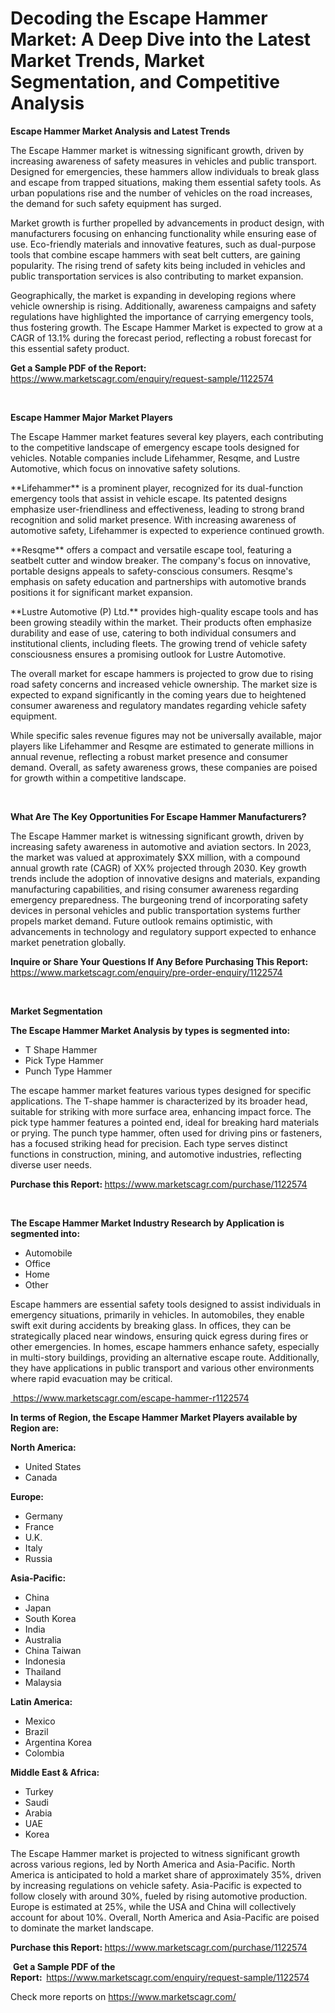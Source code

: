 <p><h1>Decoding the Escape Hammer Market: A Deep Dive into the Latest Market Trends, Market Segmentation, and Competitive Analysis</h1></p><p><strong>Escape Hammer Market Analysis and Latest Trends</strong></p>
<p><p>The Escape Hammer market is witnessing significant growth, driven by increasing awareness of safety measures in vehicles and public transport. Designed for emergencies, these hammers allow individuals to break glass and escape from trapped situations, making them essential safety tools. As urban populations rise and the number of vehicles on the road increases, the demand for such safety equipment has surged.</p><p>Market growth is further propelled by advancements in product design, with manufacturers focusing on enhancing functionality while ensuring ease of use. Eco-friendly materials and innovative features, such as dual-purpose tools that combine escape hammers with seat belt cutters, are gaining popularity. The rising trend of safety kits being included in vehicles and public transportation services is also contributing to market expansion.</p><p>Geographically, the market is expanding in developing regions where vehicle ownership is rising. Additionally, awareness campaigns and safety regulations have highlighted the importance of carrying emergency tools, thus fostering growth. The Escape Hammer Market is expected to grow at a CAGR of 13.1% during the forecast period, reflecting a robust forecast for this essential safety product.</p></p>
<p><strong>Get a Sample PDF of the Report:&nbsp;</strong> <a href="https://www.marketscagr.com/enquiry/request-sample/1122574?utm_campaign=2202&utm_medium=2&utm_source=Github&utm_content=ia&utm_term=08022025&utm_id=escape-hammer">https://www.marketscagr.com/enquiry/request-sample/1122574</a></p>
<p>&nbsp;</p>
<p><strong>Escape Hammer Major Market Players</strong></p>
<p><p>The Escape Hammer market features several key players, each contributing to the competitive landscape of emergency escape tools designed for vehicles. Notable companies include Lifehammer, Resqme, and Lustre Automotive, which focus on innovative safety solutions.</p><p>**Lifehammer** is a prominent player, recognized for its dual-function emergency tools that assist in vehicle escape. Its patented designs emphasize user-friendliness and effectiveness, leading to strong brand recognition and solid market presence. With increasing awareness of automotive safety, Lifehammer is expected to experience continued growth.</p><p>**Resqme** offers a compact and versatile escape tool, featuring a seatbelt cutter and window breaker. The company's focus on innovative, portable designs appeals to safety-conscious consumers. Resqme's emphasis on safety education and partnerships with automotive brands positions it for significant market expansion.</p><p>**Lustre Automotive (P) Ltd.** provides high-quality escape tools and has been growing steadily within the market. Their products often emphasize durability and ease of use, catering to both individual consumers and institutional clients, including fleets. The growing trend of vehicle safety consciousness ensures a promising outlook for Lustre Automotive.</p><p>The overall market for escape hammers is projected to grow due to rising road safety concerns and increased vehicle ownership. The market size is expected to expand significantly in the coming years due to heightened consumer awareness and regulatory mandates regarding vehicle safety equipment. </p><p>While specific sales revenue figures may not be universally available, major players like Lifehammer and Resqme are estimated to generate millions in annual revenue, reflecting a robust market presence and consumer demand. Overall, as safety awareness grows, these companies are poised for growth within a competitive landscape.</p></p>
<p>&nbsp;</p>
<p><strong>What Are The Key Opportunities For Escape Hammer Manufacturers?</strong></p>
<p><p>The Escape Hammer market is witnessing significant growth, driven by increasing safety awareness in automotive and aviation sectors. In 2023, the market was valued at approximately $XX million, with a compound annual growth rate (CAGR) of XX% projected through 2030. Key growth trends include the adoption of innovative designs and materials, expanding manufacturing capabilities, and rising consumer awareness regarding emergency preparedness. The burgeoning trend of incorporating safety devices in personal vehicles and public transportation systems further propels market demand. Future outlook remains optimistic, with advancements in technology and regulatory support expected to enhance market penetration globally.</p></p>
<p><strong>Inquire or Share Your Questions If Any Before Purchasing This Report:</strong> <a href="https://www.marketscagr.com/enquiry/pre-order-enquiry/1122574?utm_campaign=2202&utm_medium=2&utm_source=Github&utm_content=ia&utm_term=08022025&utm_id=escape-hammer">https://www.marketscagr.com/enquiry/pre-order-enquiry/1122574</a></p>
<p>&nbsp;</p>
<p><strong>Market Segmentation</strong></p>
<p><strong>The Escape Hammer Market Analysis by types is segmented into:</strong></p>
<p><ul><li>T Shape Hammer</li><li>Pick Type Hammer</li><li>Punch Type Hammer</li></ul></p>
<p><p>The escape hammer market features various types designed for specific applications. The T-shape hammer is characterized by its broader head, suitable for striking with more surface area, enhancing impact force. The pick type hammer features a pointed end, ideal for breaking hard materials or prying. The punch type hammer, often used for driving pins or fasteners, has a focused striking head for precision. Each type serves distinct functions in construction, mining, and automotive industries, reflecting diverse user needs.</p></p>
<p><strong>Purchase this Report:&nbsp;</strong><a href="https://www.marketscagr.com/purchase/1122574?utm_campaign=2202&utm_medium=2&utm_source=Github&utm_content=ia&utm_term=08022025&utm_id=escape-hammer">https://www.marketscagr.com/purchase/1122574</a></p>
<p>&nbsp;</p>
<p><strong>The Escape Hammer Market Industry Research by Application is segmented into:</strong></p>
<p><ul><li>Automobile</li><li>Office</li><li>Home</li><li>Other</li></ul></p>
<p><p>Escape hammers are essential safety tools designed to assist individuals in emergency situations, primarily in vehicles. In automobiles, they enable swift exit during accidents by breaking glass. In offices, they can be strategically placed near windows, ensuring quick egress during fires or other emergencies. In homes, escape hammers enhance safety, especially in multi-story buildings, providing an alternative escape route. Additionally, they have applications in public transport and various other environments where rapid evacuation may be critical.</p></p>
<p><a href="https://www.marketscagr.com/escape-hammer-r1122574?utm_campaign=2202&utm_medium=2&utm_source=Github&utm_content=ia&utm_term=08022025&utm_id=escape-hammer">&nbsp;https://www.marketscagr.com/escape-hammer-r1122574</a></p>
<p><strong>In terms of Region, the Escape Hammer Market Players available by Region are:</strong></p>
<p>
    <p> <strong> North America: </strong>
        <ul>
            <li>United States</li>
            <li>Canada</li>
        </ul>
        </p> 
    <p> <strong> Europe: </strong>
        <ul>
            <li>Germany</li>
            <li>France</li>
            <li>U.K.</li>
            <li>Italy</li>
            <li>Russia</li>
        </ul>
        </p> 
    <p> <strong> Asia-Pacific: </strong>
        <ul>
            <li>China</li>
            <li>Japan</li>
            <li>South Korea</li>
            <li>India</li>
            <li>Australia</li>
            <li>China Taiwan</li>
            <li>Indonesia</li>
            <li>Thailand</li>
            <li>Malaysia</li>
        </ul>
        </p> 
    <p> <strong> Latin America: </strong>
        <ul>
            <li>Mexico</li>
            <li>Brazil</li>
            <li>Argentina Korea</li>
            <li>Colombia</li>
        </ul>
        </p> 
    <p> <strong> Middle East & Africa: </strong>
        <ul>
            <li>Turkey</li>
            <li>Saudi</li>
            <li>Arabia</li>
            <li>UAE</li>
            <li>Korea</li>
        </ul>
    </p>
    </p>
<p><p>The Escape Hammer market is projected to witness significant growth across various regions, led by North America and Asia-Pacific. North America is anticipated to hold a market share of approximately 35%, driven by increasing regulations on vehicle safety. Asia-Pacific is expected to follow closely with around 30%, fueled by rising automotive production. Europe is estimated at 25%, while the USA and China will collectively account for about 10%. Overall, North America and Asia-Pacific are poised to dominate the market landscape.</p></p>
<p><strong>Purchase this Report: </strong><a href="https://www.marketscagr.com/purchase/1122574?utm_campaign=2202&utm_medium=2&utm_source=Github&utm_content=ia&utm_term=08022025&utm_id=escape-hammer">https://www.marketscagr.com/purchase/1122574</a></p>
<p>&nbsp;<strong>Get a Sample PDF of the Report:&nbsp;&nbsp;</strong><a href="https://www.marketscagr.com/enquiry/request-sample/1122574?utm_campaign=2202&utm_medium=2&utm_source=Github&utm_content=ia&utm_term=08022025&utm_id=escape-hammer">https://www.marketscagr.com/enquiry/request-sample/1122574</a></p>
<p><strong></strong></p>
<p>Check more reports on <a href="https://www.marketscagr.com/?utm_campaign=2202&utm_medium=2&utm_source=Github&utm_content=ia&utm_term=08022025&utm_id=escape-hammer">https://www.marketscagr.com/</a></p>